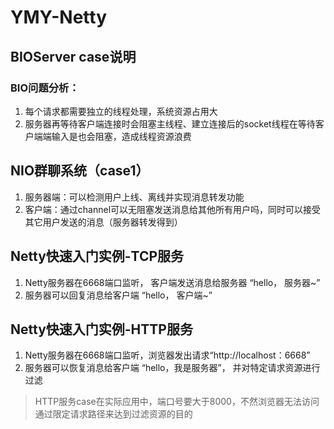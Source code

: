 # YMY-Netty

## BIOServer case说明
### BIO问题分析：
1. 每个请求都需要独立的线程处理，系统资源占用大
2. 服务器再等待客户端连接时会阻塞主线程、建立连接后的socket线程在等待客户端端输入是也会阻塞，造成线程资源浪费

## NIO群聊系统（case1）
1. 服务器端：可以检测用户上线、离线并实现消息转发功能
2. 客户端：通过channel可以无阻塞发送消息给其他所有用户吗，同时可以接受其它用户发送的消息（服务器转发得到）

## Netty快速入门实例-TCP服务
1. Netty服务器在6668端口监听， 客户端发送消息给服务器 “hello， 服务器~”
2. 服务器可以回复消息给客户端 “hello， 客户端~”

## Netty快速入门实例-HTTP服务
1. Netty服务器在6668端口监听，浏览器发出请求“http://localhost：6668”
2. 服务器可以恢复消息给客户端 “hello，我是服务器”， 并对特定请求资源进行过滤
> HTTP服务case在实际应用中，端口号要大于8000，不然浏览器无法访问
> 通过限定请求路径来达到过滤资源的目的
